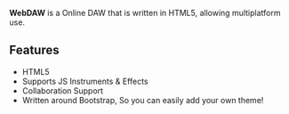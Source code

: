 **WebDAW** is a Online DAW that is written in HTML5, allowing multiplatform use.

## Features

* HTML5
* Supports JS Instruments & Effects
* Collaboration Support
* Written around Bootstrap, So you can easily add your own theme!
